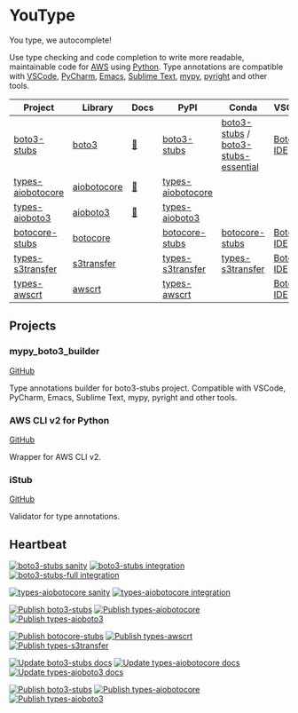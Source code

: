 # YouType

You type, we autocomplete!

Use type checking and code completion to write more readable, maintainable code for [AWS](https://aws.amazon.com/) using [Python](https://www.python.org/).
Type annotations are compatible with
[VSCode](https://code.visualstudio.com/),
[PyCharm](https://www.jetbrains.com/pycharm/),
[Emacs](https://www.gnu.org/software/emacs/),
[Sublime Text](https://www.sublimetext.com/),
[mypy](https://github.com/python/mypy),
[pyright](https://github.com/microsoft/pyright)
and other tools.

| Project | Library | Docs | PyPI | Conda | VSCode | Support |
|-|-|-|-|-|-|-|
| [boto3-stubs](https://pypi.org/project/boto3-stubs/) | [boto3](https://pypi.org/project/boto3/) | [📃](https://youtype.github.io/boto3_stubs_docs/) | [boto3-stubs](https://pypi.org/project/boto3-stubs/) | [boto3-stubs](https://anaconda.org/conda-forge/boto3-stubs) / [boto3-stubs-essential](https://anaconda.org/conda-forge/boto3-stubs-essential) | [Boto3 IDE](https://marketplace.visualstudio.com/items?itemName=Boto3typed.boto3-ide&ssr=false) | [mypy_boto3_builder](https://github.com/youtype/mypy_boto3_builder) |
| [types-aiobotocore](https://pypi.org/project/types-aiobotocore/) | [aiobotocore](https://pypi.org/project/aiobotocore/) | [📃](https://youtype.github.io/types_aiobotocore_docs/) | [types-aiobotocore](https://pypi.org/project/types-aiobotocore/) | | | [mypy_boto3_builder](https://github.com/youtype/mypy_boto3_builder) |
| [types-aioboto3](https://pypi.org/project/types-aioboto3/) | [aioboto3](https://pypi.org/project/aioboto3/) | [📃](https://youtype.github.io/types_aioboto3_docs/) | [types-aioboto3](https://pypi.org/project/types-aioboto3/) | | | [mypy_boto3_builder](https://github.com/youtype/mypy_boto3_builder) |
| [botocore-stubs](https://pypi.org/project/botocore-stubs/) | [botocore](https://pypi.org/project/botocore/) | | [botocore-stubs](https://pypi.org/project/botocore-stubs/) | [botocore-stubs](https://anaconda.org/conda-forge/botocore-stubs) | [Boto3 IDE](https://marketplace.visualstudio.com/items?itemName=Boto3typed.boto3-ide&ssr=false) | [botocore-stubs](https://github.com/youtype/botocore-stubs) |
| [types-s3transfer](https://pypi.org/project/types-s3transfer/) | [s3transfer](https://pypi.org/project/s3transfer/) | | [types-s3transfer](https://pypi.org/project/types-s3transfer/) | [types-s3transfer](https://anaconda.org/conda-forge/types-s3transfer) | [Boto3 IDE](https://marketplace.visualstudio.com/items?itemName=Boto3typed.boto3-ide&ssr=false) | [types-s3transfer](https://github.com/youtype/types-s3transfer) |
| [types-awscrt](https://pypi.org/project/types-awscrt/) | [awscrt](https://pypi.org/project/awscrt/) | | [types-awscrt](https://pypi.org/project/types-awscrt/) | | [Boto3 IDE](https://marketplace.visualstudio.com/items?itemName=Boto3typed.boto3-ide&ssr=false) | [types-awscrt](https://github.com/youtype/types-awscrt) |

## Projects

### mypy_boto3_builder

[GitHub](https://github.com/youtype/mypy_boto3_builder)

Type annotations builder for boto3-stubs project. Compatible with VSCode, PyCharm, Emacs, Sublime Text, mypy, pyright and other tools.

### AWS CLI v2 for Python

[GitHub](https://github.com/youtype/awscliv2)

Wrapper for AWS CLI v2.

### iStub

[GitHub](https://github.com/youtype/istub)

Validator for type annotations.

## Heartbeat

[![boto3-stubs sanity](https://github.com/youtype/mypy_boto3_builder/actions/workflows/sanity_check.yml/badge.svg)](https://github.com/youtype/mypy_boto3_builder/actions/workflows/sanity_check.yml)
[![boto3-stubs integration](https://github.com/youtype/mypy_boto3_builder/actions/workflows/integration.yml/badge.svg)](https://github.com/youtype/mypy_boto3_builder/actions/workflows/integration.yml)
[![boto3-stubs-full integration](https://github.com/youtype/mypy_boto3_builder/actions/workflows/integration_full.yml/badge.svg)](https://github.com/youtype/mypy_boto3_builder/actions/workflows/integration_full.yml)

[![types-aiobotocore sanity](https://github.com/youtype/mypy_boto3_builder/actions/workflows/aio_sanity_check.yml/badge.svg)](https://github.com/youtype/mypy_boto3_builder/actions/workflows/aio_sanity_check.yml)
[![types-aiobotocore integration](https://github.com/youtype/mypy_boto3_builder/actions/workflows/aio_integration.yml/badge.svg)](https://github.com/youtype/mypy_boto3_builder/actions/workflows/aio_integration.yml)

[![Publish boto3-stubs](https://github.com/youtype/mypy_boto3_builder/actions/workflows/publish_boto3_stubs.yml/badge.svg)](https://github.com/youtype/mypy_boto3_builder/actions/workflows/publish_boto3_stubs.yml)
[![Publish types-aiobotocore](https://github.com/youtype/mypy_boto3_builder/actions/workflows/publish_aiobotocore_stubs.yml/badge.svg)](https://github.com/youtype/mypy_boto3_builder/actions/workflows/publish_aiobotocore_stubs.yml)
[![Publish types-aioboto3](https://github.com/youtype/mypy_boto3_builder/actions/workflows/publish_types_aioboto3.yml/badge.svg)](https://github.com/youtype/mypy_boto3_builder/actions/workflows/publish_types_aioboto3.yml)

[![Publish botocore-stubs](https://github.com/youtype/botocore-stubs/actions/workflows/publish_on_update.yml/badge.svg)](https://github.com/youtype/botocore-stubs/actions/workflows/publish_on_update.yml)
[![Publish types-awscrt](https://github.com/youtype/types-awscrt/actions/workflows/publish_on_update.yml/badge.svg)](https://github.com/youtype/types-awscrt/actions/workflows/publish_on_update.yml)
[![Publish types-s3transfer](https://github.com/youtype/types-s3transfer/actions/workflows/publish_on_update.yml/badge.svg)](https://github.com/youtype/types-s3transfer/actions/workflows/publish_on_update.yml)

[![Update boto3-stubs docs](https://github.com/youtype/boto3_stubs_docs/actions/workflows/update.yml/badge.svg)](https://github.com/youtype/boto3_stubs_docs/actions/workflows/update.yml)
[![Update types-aiobotocore docs](https://github.com/youtype/types_aiobotocore_docs/actions/workflows/update.yml/badge.svg)](https://github.com/youtype/types_aiobotocore_docs/actions/workflows/update.yml)
[![Update types-aioboto3 docs](https://github.com/youtype/types_aioboto3_docs/actions/workflows/update.yml/badge.svg)](https://github.com/youtype/types_aioboto3_docs/actions/workflows/update.yml)

[![Publish boto3-stubs](https://github.com/youtype/boto3-stubs/actions/workflows/publish_on_update.yml/badge.svg)](https://github.com/youtype/boto3-stubs/actions/workflows/publish_on_update.yml)
[![Publish types-aiobotocore](https://github.com/youtype/types-aiobotocore/actions/workflows/publish_on_update.yml/badge.svg)](https://github.com/youtype/types-aiobotocore/actions/workflows/publish_on_update.yml)
[![Publish types-aioboto3](https://github.com/youtype/types-aioboto3/actions/workflows/publish_on_update.yml/badge.svg)](https://github.com/youtype/types-aioboto3/actions/workflows/publish_on_update.yml)
